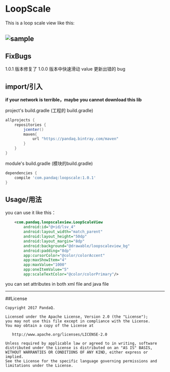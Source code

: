 # LoopScale
This is a loop scale view like this:

![sample][1]
-------------------
## FixBugs
1.0.1 版本修复了 1.0.0 版本中快速滑动 value 更新出错的 bug
## import/引入

**if your network is terrible，maybe you cannot download this lib**

project's build.gradle (工程的 build.gradle)

``` gradle
allprojects {
    repositories {
        jcenter()
        maven{
            url "https://pandaq.bintray.com/maven"
        }
    }
}
```

module's build.gradle (模块的build.gradle)

``` gradle
dependencies {
    compile 'com.pandaq:loopscale:1.0.1'
}
```

## Usage/用法

you can use it like this：
``` xml
    <com.pandaq.loopscaleview.LoopScaleView
        android:id="@+id/lsv_4"
        android:layout_width="match_parent"
        android:layout_height="50dp"
        android:layout_margin="8dp"
        android:background="@drawable/loopscaleview_bg"
        android:padding="8dp"
        app:cursorColor="@color/colorAccent"
        app:maxShowItem="4"
        app:maxValue="1000"
        app:oneItemValue="5"
        app:scaleTextColor="@color/colorPrimary"/>
```
you can set attributes in both xml file and java file

-----------------------


##License

```
Copyright 2017 PandaQ.

Licensed under the Apache License, Version 2.0 (the "License");
you may not use this file except in compliance with the License.
You may obtain a copy of the License at

   http://www.apache.org/licenses/LICENSE-2.0

Unless required by applicable law or agreed to in writing, software
distributed under the License is distributed on an "AS IS" BASIS,
WITHOUT WARRANTIES OR CONDITIONS OF ANY KIND, either express or implied.
See the License for the specific language governing permissions and
limitations under the License.
```


  [1]: http://oddbiem8l.bkt.clouddn.com/scale.gif
